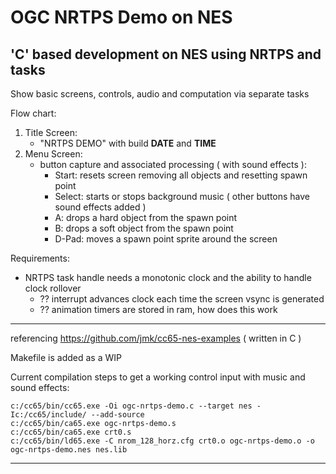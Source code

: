 # OGC NRTPS Demo on NES

## 'C' based development on NES using NRTPS and tasks

Show basic screens, controls, audio and computation via separate tasks

Flow chart:
1. Title Screen:
	- "NRTPS DEMO" with build __DATE__ and __TIME__
2. Menu Screen:
	- button capture and associated processing ( with sound effects ):
		- Start: resets screen removing all objects and resetting spawn point
		- Select: starts or stops background music ( other buttons have sound effects added )
		- A: drops a hard object from the spawn point
		- B: drops a soft object from the spawn point
		- D-Pad: moves a spawn point sprite around the screen

Requirements:
- NRTPS task handle needs a monotonic clock and the ability to handle clock rollover
	- ?? interrupt advances clock each time the screen vsync is generated
	- ?? animation timers are stored in ram, how does this work

---
referencing https://github.com/jmk/cc65-nes-examples ( written in C )

Makefile is added as a WIP

Current compilation steps to get a working control input with music and sound effects:
```
c:/cc65/bin/cc65.exe -Oi ogc-nrtps-demo.c --target nes -Ic:/cc65/include/ --add-source
c:/cc65/bin/ca65.exe ogc-nrtps-demo.s
c:/cc65/bin/ca65.exe crt0.s
c:/cc65/bin/ld65.exe -C nrom_128_horz.cfg crt0.o ogc-nrtps-demo.o -o ogc-nrtps-demo.nes nes.lib
```
---